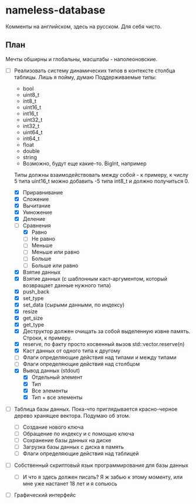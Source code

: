 # nameless-database
Комменты на английском, здесь на русском. Для себя чисто.

## План
Мечты обширны и глобальны, масштабы - наполеоновские.
- [ ] Реализовать систему динамических типов в контексте столбца таблицы. Лишь я пойму, думаю
  Поддерживаемые типы:
  - bool
  - uint8_t
  - int8_t
  - uint16_t
  - int16_t
  - uint32_t
  - int32_t
  - uint64_t
  - int64_t
  - float
  - double
  - string
  - Возможно, будут еще какие-то. BigInt, например
  
  Типы должны взаимодействовать между собой - к примеру, к числу 5 типа uint16_t можно добавить -5 типа int8_t и должно получиться 0.
  
  - [x] Приравнивание
  - [x] Сложение
  - [x] Вычитание
  - [x] Умножение
  - [x] Деление
  - [ ] Сравнения
    - [x] Равно
    - [ ] Не равно
    - [ ] Меньше
    - [ ] Меньше или равно
    - [ ] Больше
    - [ ] Больше или равно
  - [x] Взятие данных
  - [x] Взятие данных (с шаблонным каст-аргументом, который возвращает данные нужного типа)
  - [x] push_back
  - [x] set_type
  - [x] set_data (сырыми данными, по индексу)
  - [x] resize
  - [x] get_size
  - [x] get_type
  - [x] Деструктор должен очищать за собой выделенную извне память. Строки, к примеру.
  - [x] reserve, по факту просто косвенный вызов std::vector.reserve(n)
  - [x] Каст данных от одного типа к другому
  - [ ] Флаги определяющие действия над типами и между типами
  - [ ] Флаги определяющие действия над столбцом
  - [x] Вывод данных (stdout)
  	- [x] Отдельный элемент
	- [x] Тип
	- [x] Все элементы
	- [x] Тип + все элементы
	
- [ ] Таблица базы данных. Пока-что приглядывается красно-черное дерево хранящее вектора. Подумаю об этом.
  - [ ] Создание нового ключа
  - [ ] Обращение по индексу и с помощью ключа
  - [ ] Сохранение базы данных на диске
  - [ ] Загрузка базы данных с диска в память
  - [ ] Флаги определяющие действия над таблицей
- [ ] Собственный скриптовый язык программирования для базы данных
  - [ ] И что я здесь должен писать? Я ж забью к этому моменту, или мне уже настанет 18 лет и я сопьюсь
- [ ] Графический интерфейс
